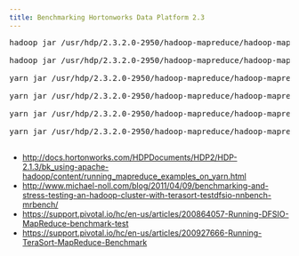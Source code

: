 ```yaml
---
title: Benchmarking Hortonworks Data Platform 2.3
---
```

<pre class="lang:sh decode:true">hadoop jar /usr/hdp/2.3.2.0-2950/hadoop-mapreduce/hadoop-mapreduce-examples.jar teragen 100000000 /home/hdfs/teragen-10g-t4

hadoop jar /usr/hdp/2.3.2.0-2950/hadoop-mapreduce/hadoop-mapreduce-examples.jar terasort /home/hdfs/teragen-10g-t4 /home/hdfs/teragen-10g-t4-out-2

yarn jar /usr/hdp/2.3.2.0-2950/hadoop-mapreduce/hadoop-mapreduce-examples.jar pi 16 100000

yarn jar /usr/hdp/2.3.2.0-2950/hadoop-mapreduce/hadoop-mapreduce-client-jobclient-2.7.1.2.3.2.0-2950-tests.jar TestDFSIO -write -nrFiles 10 -fileSize 1000

yarn jar /usr/hdp/2.3.2.0-2950/hadoop-mapreduce/hadoop-mapreduce-client-jobclient-2.7.1.2.3.2.0-2950-tests.jar TestDFSIO -read -nrFiles 10 -fileSize 1000

yarn jar /usr/hdp/2.3.2.0-2950/hadoop-mapreduce/hadoop-mapreduce-client-jobclient-2.7.1.2.3.2.0-2950-tests.jar TestDFSIO -clean

</pre>

*   http://docs.hortonworks.com/HDPDocuments/HDP2/HDP-2.1.3/bk_using-apache-hadoop/content/running_mapreduce_examples_on_yarn.html
*   http://www.michael-noll.com/blog/2011/04/09/benchmarking-and-stress-testing-an-hadoop-cluster-with-terasort-testdfsio-nnbench-mrbench/
*   https://support.pivotal.io/hc/en-us/articles/200864057-Running-DFSIO-MapReduce-benchmark-test
*   https://support.pivotal.io/hc/en-us/articles/200927666-Running-TeraSort-MapReduce-Benchmark


